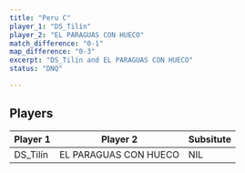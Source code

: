```yaml
---
title: "Peru C"
player_1: "DS_Tilín"
player_2: "EL PARAGUAS CON HUECO"
match_difference: "0-1"
map_difference: "0-3"
excerpt: "DS_Tilín and EL PARAGUAS CON HUECO"
status: "DNQ"

---
```

## Players

| Player 1 | Player 2 | Subsitute |
| -- | -- | -- |
| DS_Tilín | EL PARAGUAS CON HUECO | NIL |
